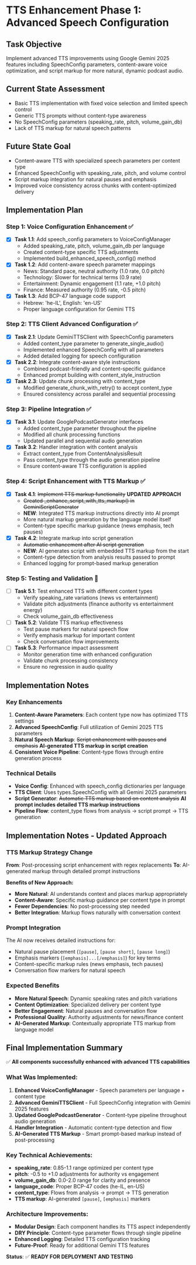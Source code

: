 # TTS Enhancement Phase 1: Advanced Speech Configuration

## Task Objective
Implement advanced TTS improvements using Google Gemini 2025 features including SpeechConfig parameters, content-aware voice optimization, and script markup for more natural, dynamic podcast audio.

## Current State Assessment
- Basic TTS implementation with fixed voice selection and limited speech control
- Generic TTS prompts without content-type awareness
- No SpeechConfig parameters (speaking_rate, pitch, volume_gain_db)
- Lack of TTS markup for natural speech patterns

## Future State Goal
- Content-aware TTS with specialized speech parameters per content type
- Enhanced SpeechConfig with speaking_rate, pitch, and volume control
- Script markup integration for natural pauses and emphasis
- Improved voice consistency across chunks with content-optimized delivery

## Implementation Plan

### Step 1: Voice Configuration Enhancement ✅
- [x] **Task 1.1**: Add speech_config parameters to VoiceConfigManager
  - Added speaking_rate, pitch, volume_gain_db per language
  - Created content-type specific TTS adjustments
  - Implemented build_enhanced_speech_config() method
- [x] **Task 1.2**: Add content-aware speech parameter mappings
  - News: Standard pace, neutral authority (1.0 rate, 0.0 pitch)
  - Technology: Slower for technical terms (0.9 rate)
  - Entertainment: Dynamic engagement (1.1 rate, +1.0 pitch)
  - Finance: Measured authority (0.95 rate, -0.5 pitch)
- [x] **Task 1.3**: Add BCP-47 language code support
  - Hebrew: 'he-IL', English: 'en-US'
  - Proper language configuration for Gemini TTS

### Step 2: TTS Client Advanced Configuration ✅
- [x] **Task 2.1**: Update GeminiTTSClient with SpeechConfig parameters
  - Added content_type parameter to generate_single_audio()
  - Implemented enhanced SpeechConfig with all parameters
  - Added detailed logging for speech configuration
- [x] **Task 2.2**: Integrate content-aware style instructions
  - Combined podcast-friendly and content-specific guidance
  - Enhanced prompt building with content_style_instruction
- [x] **Task 2.3**: Update chunk processing with content_type
  - Modified generate_chunk_with_retry() to accept content_type
  - Ensured consistency across parallel and sequential processing

### Step 3: Pipeline Integration ✅
- [x] **Task 3.1**: Update GooglePodcastGenerator interfaces
  - Added content_type parameter throughout the pipeline
  - Modified all chunk processing functions
  - Updated parallel and sequential audio generation
- [x] **Task 3.2**: Handler integration with content analysis
  - Extract content_type from ContentAnalysisResult
  - Pass content_type through the audio generation pipeline
  - Ensure content-aware TTS configuration is applied

### Step 4: Script Enhancement with TTS Markup ✅
- [x] **Task 4.1**: ~~Implement TTS markup functionality~~ **UPDATED APPROACH**
  - ~~Created _enhance_script_with_tts_markup() in GeminiScriptGenerator~~
  - **NEW**: Integrated TTS markup instructions directly into AI prompt
  - More natural markup generation by the language model itself
  - Content-type specific markup guidance (news emphasis, tech pauses)
- [x] **Task 4.2**: Integrate markup into script generation
  - ~~Automatic enhancement after AI script generation~~
  - **NEW**: AI generates script with embedded TTS markup from the start
  - Content-type detection from analysis results passed to prompt
  - Enhanced logging for prompt-based markup generation

### Step 5: Testing and Validation 🔄
- [ ] **Task 5.1**: Test enhanced TTS with different content types
  - Verify speaking_rate variations (news vs entertainment)
  - Validate pitch adjustments (finance authority vs entertainment energy)
  - Check volume_gain_db effectiveness
- [ ] **Task 5.2**: Validate TTS markup effectiveness
  - Test pause markers for natural speech flow
  - Verify emphasis markup for important content
  - Check conversation flow improvements
- [ ] **Task 5.3**: Performance impact assessment
  - Monitor generation time with enhanced configuration
  - Validate chunk processing consistency
  - Ensure no regression in audio quality

## Implementation Notes

### Key Enhancements
1. **Content-Aware Parameters**: Each content type now has optimized TTS settings
2. **Advanced SpeechConfig**: Full utilization of Gemini 2025 TTS parameters
3. **Natural Speech Markup**: ~~Script enhancement with pauses and emphasis~~ **AI-generated TTS markup in script creation**
4. **Consistent Voice Pipeline**: Content-type flows through entire generation process

### Technical Details
- **Voice Config**: Enhanced with speech_config dictionaries per language
- **TTS Client**: Uses types.SpeechConfig with all Gemini 2025 parameters
- **Script Generator**: ~~Automatic TTS markup based on content analysis~~ **AI prompt includes detailed TTS markup instructions**
- **Pipeline Flow**: content_type flows from analysis → script prompt → TTS generation

## Implementation Notes - Updated Approach

### TTS Markup Strategy Change
**From**: Post-processing script enhancement with regex replacements
**To**: AI-generated markup through detailed prompt instructions

**Benefits of New Approach:**
- **More Natural**: AI understands context and places markup appropriately
- **Content-Aware**: Specific markup guidance per content type in prompt
- **Fewer Dependencies**: No post-processing step needed
- **Better Integration**: Markup flows naturally with conversation context

### Prompt Integration
The AI now receives detailed instructions for:
- Natural pause placement (`[pause]`, `[pause short]`, `[pause long]`)
- Emphasis markers (`[emphasis]...[/emphasis]`) for key terms
- Content-specific markup rules (news emphasis, tech pauses)
- Conversation flow markers for natural speech

### Expected Benefits
- **More Natural Speech**: Dynamic speaking rates and pitch variations
- **Content Optimization**: Specialized delivery per content type
- **Better Engagement**: Natural pauses and conversation flow  
- **Professional Quality**: Authority adjustments for news/finance content
- **AI-Generated Markup**: Contextually appropriate TTS markup from language model

## Final Implementation Summary

✅ **All components successfully enhanced with advanced TTS capabilities**

### What Was Implemented:
1. **Enhanced VoiceConfigManager** - Speech parameters per language + content type
2. **Advanced GeminiTTSClient** - Full SpeechConfig integration with Gemini 2025 features
3. **Updated GooglePodcastGenerator** - Content-type pipeline throughout audio generation
4. **Handler Integration** - Automatic content-type detection and flow
5. **AI-Generated TTS Markup** - Smart prompt-based markup instead of post-processing

### Key Technical Achievements:
- **speaking_rate**: 0.85-1.1 range optimized per content type
- **pitch**: -0.5 to +1.0 adjustments for authority vs engagement  
- **volume_gain_db**: 0.0-2.0 range for clarity and presence
- **language_code**: Proper BCP-47 codes (he-IL, en-US)
- **content_type**: Flows from analysis → prompt → TTS generation
- **TTS markup**: AI-generated `[pause]`, `[emphasis]` markers

### Architecture Improvements:
- **Modular Design**: Each component handles its TTS aspect independently
- **DRY Principle**: Content-type parameter flows through single pipeline
- **Enhanced Logging**: Detailed TTS configuration tracking
- **Future-Proof**: Ready for additional Gemini TTS features

**Status**: ✅ **READY FOR DEPLOYMENT AND TESTING** 